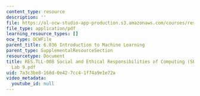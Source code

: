 ```yaml
---
content_type: resource
description: ''
file: https://ol-ocw-studio-app-production.s3.amazonaws.com/courses/res-tll-008-social-and-ethical-responsibilities-of-computing-serc-fall-2021/7a3c3be8168d0e427cc41f74a9e1e72a_RES-TLL008F21-6036_lab9.pdf
file_type: application/pdf
learning_resource_types: []
ocw_type: OCWFile
parent_title: 6.036 Introduction to Machine Learning
parent_type: SupplementalResourceSection
resourcetype: Document
title: RES.TLL-008 Social and Ethical Responsibilities of Computing (SERC), 6.036
  Lab 9.pdf
uid: 7a3c3be8-168d-0e42-7cc4-1f74a9e1e72a
video_metadata:
  youtube_id: null
---
```

